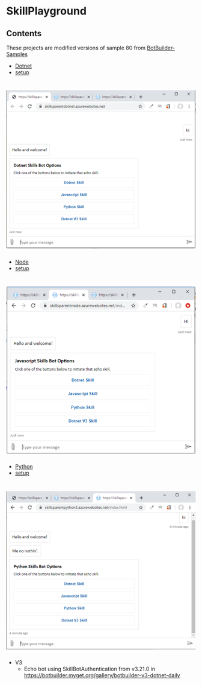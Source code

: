 # SkillPlayground

## Contents

These projects are modified versions of sample 80 from [BotBuilder-Samples](https://github.com/microsoft/BotBuilder-Samples)

- [Dotnet](https://skillsparentdotnet.azurewebsites.net/)
- [setup](https://github.com/microsoft/BotBuilder-Samples/tree/master/samples/csharp_dotnetcore/80.skills-simple-bot-to-bot)

# ![](./media/dotnet.png)


- [Node](https://skillsparentnode.azurewebsites.net/index.html)
- [setup](https://github.com/microsoft/BotBuilder-Samples/tree/master/samples/javascript_nodejs/80.skills-simple-bot-to-bot)

# ![](./media/javascript.png)

- [Python](https://skillsparentpython3.azurewebsites.net/index.html)
- [setup](https://github.com/microsoft/BotBuilder-Samples/tree/master/samples/python/80.skills-simple-bot-to-bot)

# ![](./media/python.png)


- V3
    - Echo bot using SkillBotAuthentication from v3.21.0 in https://botbuilder.myget.org/gallery/botbuilder-v3-dotnet-daily
